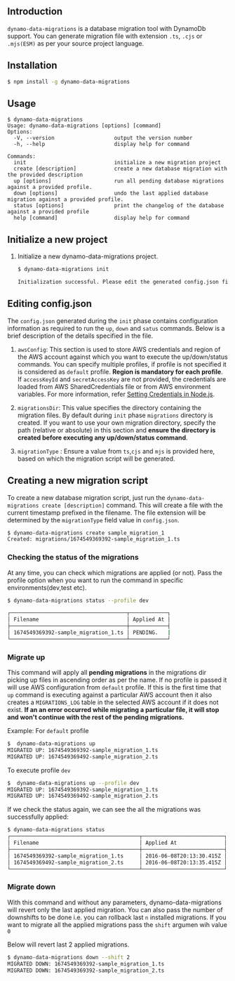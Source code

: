 ## Introduction

`dynamo-data-migrations` is a database migration tool with DynamoDb support. You can generate migration file with extension `.ts`, `.cjs` or `.mjs(ESM)` as per your source project language.


## Installation
```bash
$ npm install -g dynamo-data-migrations
```

## Usage
```
$ dynamo-data-migrations
Usage: dynamo-data-migrations [options] [command]
Options:
  -V, --version                   output the version number
  -h, --help                      display help for command

Commands:
  init                            initialize a new migration project
  create [description]            create a new database migration with the provided description
  up [options]                    run all pending database migrations against a provided profile.
  down [options]                  undo the last applied database migration against a provided profile.
  status [options]                print the changelog of the database against a provided profile
  help [command]                  display help for command
```


## Initialize a new project

1. Initialize a new dynamo-data-migrations project.

    ```bash
    $ dynamo-data-migrations init

    Initialization successful. Please edit the generated config.json file
    ```

## Editing config.json
The `config.json` generated during the `init` phase contains configuration information as required to run the `up`, `down` and `satus` commands. Below is a brief description of the details specified in the file.
   1. `awsConfig`: This section is used to store AWS credentials and region of the AWS account against which you want to execute the up/down/status commands.
       You can specify multiple profiles, if profile is not specified it is considered as `default` profile. **Region is mandatory for each profile**. 
       If `accessKeyId` and `secretAccessKey` are not provided, the credentials are loaded from AWS SharedCredentials file or from AWS environment variables. For more information, refer [Setting Credentials in Node.js](https://docs.aws.amazon.com/sdk-for-javascript/v2/developer-guide/setting-credentials-node.html). 
       
   2. `migrationsDir`: This value specifies the directory containing the migration files. By default during `init` phase `migrations` directory is created. If you want to use your own migration directory, specify the path (relative or absolute) in this section and **ensure the directory is created before executing any up/down/status command**.
   3. `migrationType` : Ensure a value from `ts`,`cjs` and `mjs` is provided here, based on which the migration script will be generated.


## Creating a new migration script
To create a new database migration script, just run the ````dynamo-data-migrations create [description]```` command. This will create a file  with the current timestamp prefixed in the filename. The file extension will be determined by the `migrationType` field value in `config.json`.

````bash
$ dynamo-data-migrations create sample_migration_1
Created: migrations/1674549369392-sample_migration_1.ts
````

### Checking the status of the migrations
At any time, you can check which migrations are applied (or not). Pass the profile option when you want to run the command in specific environments(dev,test etc).

````bash
$ dynamo-data-migrations status --profile dev

┌─────────────────────────────────────┬────────────┐
│ Filename                            │ Applied At │
├─────────────────────────────────────┼────────────┤
│ 1674549369392-sample_migration_1.ts │ PENDING.   |   
└─────────────────────────────────────┴────────────┘

````

### Migrate up
This command will apply all **pending migrations** in the migrations dir picking up files in ascending order as per the name.
If no profile is passed it will use AWS configuration from `default` profile.
If this is the first time that `up` command is executing against a particular AWS account then it also creates a `MIGRATIONS_LOG` table in the selected AWS account if it does not exist.
**If an an error occurred while migrating a particular file, it will stop and won't continue with the rest of the pending migrations.**

Example: For `default` profile
````bash
$  dynamo-data-migrations up
MIGRATED UP: 1674549369392-sample_migration_1.ts
MIGRATED UP: 1674549369492-sample_migration_2.ts
````
To execute profile `dev`
````bash
$  dynamo-data-migrations up --profile dev
MIGRATED UP: 1674549369392-sample_migration_1.ts
MIGRATED UP: 1674549369492-sample_migration_2.ts
````

If we check the status again, we can see the all the migrations was successfully applied:
````bash
$ dynamo-data-migrations status
┌─────────────────────────────────────────┬──────────────────────────┐
│ Filename                                │ Applied At               │
├─────────────────────────────────────────┼──────────────────────────┤
│ 1674549369392-sample_migration_1.ts     │ 2016-06-08T20:13:30.415Z │
│ 1674549369492-sample_migration_2.ts     │ 2016-06-08T20:13:35.415Z │
└─────────────────────────────────────────┴──────────────────────────┘
````
### Migrate down
With this command and without any parameters, dynamo-data-migrations will revert only the last applied migration.
You can also pass the number of downshifts to be done i.e. you can rollback last `n` installed migrations. If you want to migrate all the applied migrations pass the `shift` argumen wih value `0`

Below will revert last 2 applied migrations.
````bash
$ dynamo-data-migrations down --shift 2
MIGRATED DOWN: 1674549369392-sample_migration_1.ts 
MIGRATED DOWN: 1674549369392-sample_migration_2.ts 
````
